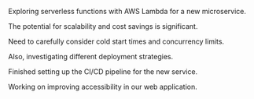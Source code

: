 Exploring serverless functions with AWS Lambda for a new microservice.

The potential for scalability and cost savings is significant.

Need to carefully consider cold start times and concurrency limits.

Also, investigating different deployment strategies.

Finished setting up the CI/CD pipeline for the new service.

Working on improving accessibility in our web application.